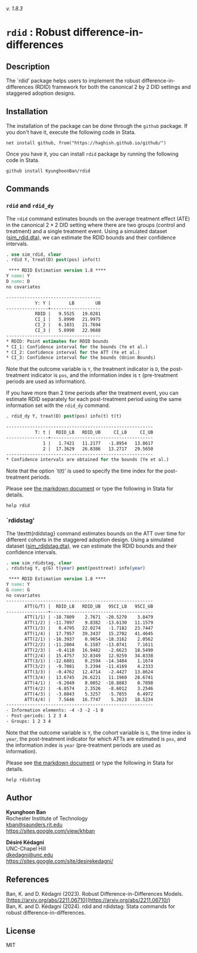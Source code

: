_v. 1.8.3_  

`rdid` : Robust difference-in-differences
=========================================

Description
-----------

The `rdid' package helps users to implement the robust difference-in-differences (RDID) framework for both the canonical 2 by 2 DID settings and staggered adoption designs.


Installation
------------

The installation of the package can be done through the `github` package. If you don't have it, execute the following code in Stata.
```
net install github, from("https://haghish.github.io/github/")
```

Once you have it, you can install `rdid` package by running the following code in Stata.
```
github install KyunghoonBan/rdid
```

Commands
--------

### `rdid` and `rdid_dy`

The `rdid` command estimates bounds on the average treatment effect (ATE) in the canonical $2 \times 2$ DID setting where there are two groups (control and treatment) and a single treatment event.
Using a simulated dataset ([sim_rdid.dta](https://github.com/KyunghoonBan/rdid/raw/refs/heads/main/sim_rdid.dta)), we can estimate the RDID bounds and their confidence intervals.
```Stata
. use sim_rdid, clear
. rdid Y, treat(D) post(pos) info(t)

 **** RDID Estimation version 1.8 **** 
Y name: Y
D name: D
no covariates

------------------------------------
           Y: Y |       LB        UB 
----------------+-------------------
           RDID |   9.5525   19.0281 
           CI_1 |   5.8990   21.9975 
           CI_2 |   6.1031   21.7694 
           CI_3 |   5.8990   22.9688 
------------------------------------
* RDID: Point estimates for RDID bounds
* CI_1: Confidence interval for the bounds (Ye et al.)
* CI_2: Confidence interval for the ATT (Ye et al.)
* CI_3: Confidence interval for the bounds (Union Bounds)

```
Note that the outcome variable is `Y`, the treatment indicator is `D`, the post-treatment indicator is `pos`, and the information index is `t` (pre-treatment periods are used as information).

If you have more than 2 time periods after the treatment event, you can estimate RDID separately for each post-treatment period using the same information set with the `rdid_dy` command.
```Stata
. rdid_dy Y, treat(D) post(pos) info(t) t(t)

--------------------------------------------------------
           T: t |  RDID_LB   RDID_UB     CI_LB     CI_UB 
----------------+---------------------------------------
              1 |   1.7421   11.2177   -1.8954   13.8617 
              2 |  17.3629   26.8386   13.2717   29.5650 
--------------------------------------------------------
* Confidence intervals are obtained for the bounds (Ye et al.)
```
Note that the option `t(t)' is used to specify the time index for the post-treatment periods.


Please see [the markdown document](rdid.md) or type the following in Stata for details.
```
help rdid
```


### `rdidstag'

The \texttt{rdidstag} command estimates bounds on the ATT over time for different cohorts in the staggered adoption design.
Using a simulated dataset ([sim_rdidstag.dta](https://github.com/KyunghoonBan/rdid/raw/refs/heads/main/sim_rdidstag.dta)), we can estimate the RDID bounds and their confidence intervals.
```Stata
. use sim_rdidstag, clear
. rdidstag Y, g(G) t(year) post(posttreat) info(year)

 **** RDID Estimation version 1.8 **** 
Y name: Y
G name: G
no covariates
--------------------------------------------------------
       ATT(G/T) |  RDID_LB   RDID_UB   95CI_LB   95CI_UB 
----------------+---------------------------------------
       ATT(1/1) | -18.7809    2.7671  -20.5270    3.8479 
       ATT(1/2) | -11.7097    9.8382  -13.6130   11.1579 
       ATT(1/3) |   0.4795   22.0274   -1.7182   23.7447 
       ATT(1/4) |  17.7957   39.3437   15.2702   41.4645 
       ATT(2/1) | -16.3937    0.9654  -18.3162    2.0562 
       ATT(2/2) | -11.2004    6.1587  -13.0741    7.1611 
       ATT(2/3) |  -0.4110   16.9482   -2.6623   18.5490 
       ATT(2/4) |  15.4757   32.8349   12.9259   34.8338 
       ATT(3/1) | -12.6881    0.2594  -14.3484    1.1674 
       ATT(3/2) |  -9.7081    3.2394  -11.4169    4.2333 
       ATT(3/3) |  -0.4762   12.4714   -2.4427   13.8624 
       ATT(3/4) |  13.6745   26.6221   11.1960   28.6741 
       ATT(4/1) |  -9.2049    0.0052  -10.8883    0.7898 
       ATT(4/2) |  -6.8574    2.3526   -8.6012    3.2546 
       ATT(4/3) |  -3.8843    5.3257   -5.7855    6.4972 
       ATT(4/4) |   7.5646   16.7747    5.2623   18.5234 
--------------------------------------------------------
- Information elements: -4 -3 -2 -1 0
- Post-periods: 1 2 3 4
- Groups: 1 2 3 4
```
Note that the outcome variable is `Y`, the cohort variable is `G`, the time index is `year`, the post-treatment indicator for which ATTs are estimated is `pos`, and the information index is `year` (pre-treatment periods are used as information).

Please see [the markdown document](rdidstag.md) or type the following in Stata for details.
```
help rdidstag
```


Author
------

**Kyunghoon Ban**  
Rochester Institute of Technology  
kban@saunders.rit.edu  
<https://sites.google.com/view/khban>  

**Désiré Kédagni**  
UNC-Chapel Hill  
dkedagni@unc.edu  
<https://sites.google.com/site/desirekedagni/>  


References
----------

Ban, K. and D. Kédagni (2023). Robust Difference-in-Differences Models. [https://arxiv.org/abs/2211.06710](https://arxiv.org/abs/2211.06710/)      
Ban, K. and D. Kédagni (2024). rdid and rdidstag: Stata commands for robust difference-in-differences.


License
-------

MIT
